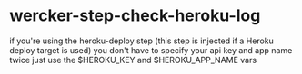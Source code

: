 wercker-step-check-heroku-log
=============================


if you're using the heroku-deploy step (this step is injected if a Heroku deploy target is used)
you don't have to specify your api key and app name twice
just use the $HEROKU_KEY and $HEROKU_APP_NAME vars

